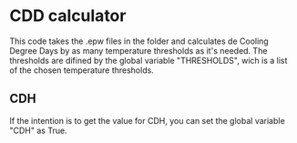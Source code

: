 # CDD calculator

This code takes the .epw files in the folder and calculates de Cooling Degree Days by as many temperature thresholds as it's needed.
The thresholds are difined by the global variable "THRESHOLDS", wich is a list of the chosen temperature thresholds.

## CDH

If the intention is to get the value for CDH, you can set the global variable "CDH" as True.
